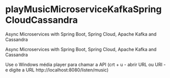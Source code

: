 # playMusicMicroserviceKafkaSpringCloudCassandra
Async Microservices with Spring Boot, Spring Cloud, Apache Kafka and Cassandra

Async Microservices with Spring Boot, Spring Cloud, Apache Kafka and Cassandra


Use o Windows média player para chamar a API (crt + u - abrir URL ou URI - e digite a URL http://localhost:8080/listen/music)



